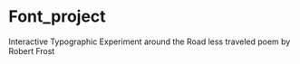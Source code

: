 # Font_project
Interactive Typographic Experiment around the Road less traveled poem by Robert Frost

